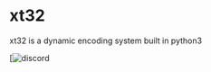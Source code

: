 # xt32
xt32 is a dynamic encoding system built in python3

[![discord](https://img.shields.io/discord/541829295870443542
)

